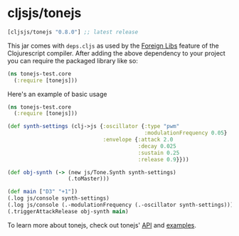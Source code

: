 # cljsjs/tonejs

[](dependency)
```clojure
[cljsjs/tonejs "0.8.0"] ;; latest release
```
[](/dependency)

This jar comes with `deps.cljs` as used by the [Foreign Libs][flibs] feature
of the Clojurescript compiler. After adding the above dependency to your project
you can require the packaged library like so:

```clojure
(ns tonejs-test.core
  (:require [tonejs]))
```

Here's an example of basic usage

```clojure
(ns tonejs-test.core
  (:require [tonejs]))

(def synth-settings (clj->js {:oscillator {:type "pwm"
                                           :modulationFrequency 0.05}
                              :envelope {:attack 2.0
                                         :decay 0.025
                                         :sustain 0.25
                                         :release 0.9}}))

(def obj-synth (-> (new js/Tone.Synth synth-settings)
                   (.toMaster)))

(def main ["D3" "+1"])
(.log js/console synth-settings)
(.log js/console (.-modulationFrequency (.-oscillator synth-settings)))
(.triggerAttackRelease obj-synth main)

```

To learn more about tonejs, check out tonejs'  [API](https://tonejs.github.io/docs/) and [examples](https://tonejs.github.io/docs/).

[flibs]: https://github.com/clojure/clojurescript/wiki/Packaging-Foreign-Dependencies
